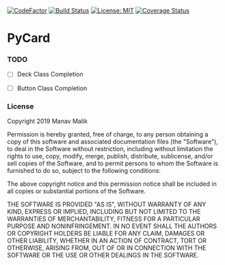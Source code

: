 [![CodeFactor](https://www.codefactor.io/repository/github/0xmmalik/pycard/badge)](https://www.codefactor.io/repository/github/0xmmalik/pycard)
[![Build Status](https://travis-ci.com/0xmmalik/pycard.svg?branch=master)](https://travis-ci.com/0xmmalik/pycard)
[![License: MIT](https://img.shields.io/badge/License-MIT-blue.svg)](#License)
[![Coverage Status](https://coveralls.io/repos/github/0xmmalik/pycard/badge.svg?branch=master)](https://coveralls.io/github/0xmmalik/pycard?branch=master)

PyCard
=

### TODO

- [ ] Deck Class Completion

- [ ] Button Class Completion

### License

Copyright 2019 Manav Malik

Permission is hereby granted, free of charge, to any person obtaining a copy of this software and associated documentation files (the "Software"), to deal in the Software without restriction, including without limitation the rights to use, copy, modify, merge, publish, distribute, sublicense, and/or sell copies of the Software, and to permit persons to whom the Software is furnished to do so, subject to the following conditions:

The above copyright notice and this permission notice shall be included in all copies or substantial portions of the Software.

THE SOFTWARE IS PROVIDED "AS IS", WITHOUT WARRANTY OF ANY KIND, EXPRESS OR IMPLIED, INCLUDING BUT NOT LIMITED TO THE WARRANTIES OF MERCHANTABILITY, FITNESS FOR A PARTICULAR PURPOSE AND NONINFRINGEMENT. IN NO EVENT SHALL THE AUTHORS OR COPYRIGHT HOLDERS BE LIABLE FOR ANY CLAIM, DAMAGES OR OTHER LIABILITY, WHETHER IN AN ACTION OF CONTRACT, TORT OR OTHERWISE, ARISING FROM, OUT OF OR IN CONNECTION WITH THE SOFTWARE OR THE USE OR OTHER DEALINGS IN THE SOFTWARE.
